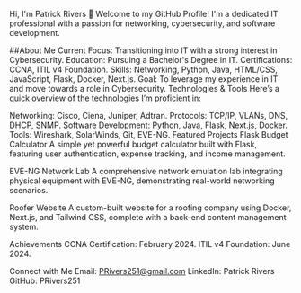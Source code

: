 Hi, I'm Patrick Rivers 👋
Welcome to my GitHub Profile! I'm a dedicated IT professional with a passion for networking, cybersecurity, and software development.

##About Me
Current Focus: Transitioning into IT with a strong interest in Cybersecurity.
 Education: Pursuing a Bachelor's Degree in IT.
 Certifications: CCNA, ITIL v4 Foundation.
 Skills: Networking, Python, Java, HTML/CSS, JavaScript, Flask, Docker, Next.js.
 Goal: To leverage my experience in IT and move towards a role in Cybersecurity.
 Technologies & Tools
Here’s a quick overview of the technologies I’m proficient in:

Networking: Cisco, Ciena, Juniper, Adtran.
Protocols: TCP/IP, VLANs, DNS, DHCP, SNMP.
Software Development: Python, Java, Flask, Next.js, Docker.
Tools: Wireshark, SolarWinds, Git, EVE-NG.
 Featured Projects
Flask Budget Calculator
A simple yet powerful budget calculator built with Flask, featuring user authentication, expense tracking, and income management.

EVE-NG Network Lab
A comprehensive network emulation lab integrating physical equipment with EVE-NG, demonstrating real-world networking scenarios.

Roofer Website
A custom-built website for a roofing company using Docker, Next.js, and Tailwind CSS, complete with a back-end content management system.

 Achievements
CCNA Certification: February 2024.
ITIL v4 Foundation: June 2024.

 Connect with Me
Email: PRivers251@gmail.com
LinkedIn: Patrick Rivers
GitHub: PRivers251

<!--
**PRivers251/PRivers251** is a ✨ _special_ ✨ repository because its `README.md` (this file) appears on your GitHub profile.

Here are some ideas to get you started:

- 🔭 I’m currently working on ...
- 🌱 I’m currently learning ...
- 👯 I’m looking to collaborate on ...
- 🤔 I’m looking for help with ...
- 💬 Ask me about ...
- 📫 How to reach me: ...
- 😄 Pronouns: ...
- ⚡ Fun fact: ...
-->
